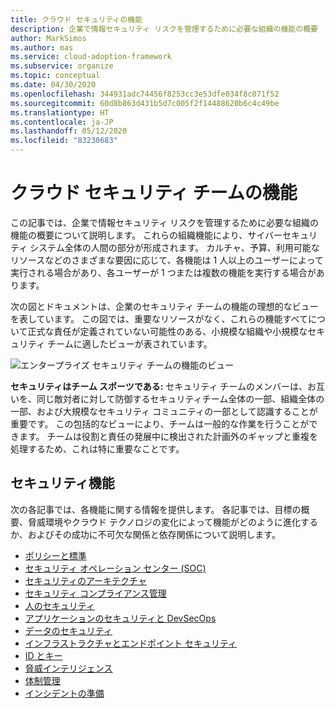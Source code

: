 ```yaml
---
title: クラウド セキュリティの機能
description: 企業で情報セキュリティ リスクを管理するために必要な組織の機能の概要
author: MarkSimos
ms.author: mas
ms.service: cloud-adoption-framework
ms.subservice: organize
ms.topic: conceptual
ms.date: 04/30/2020
ms.openlocfilehash: 344931adc74456f8253cc3e53dfe034f8c071f52
ms.sourcegitcommit: 60d8b863d431b5d7c005f2f14488620b6c4c49be
ms.translationtype: HT
ms.contentlocale: ja-JP
ms.lasthandoff: 05/12/2020
ms.locfileid: "83230683"
---
```

# <a name="functions-of-a-cloud-security-team"></a>クラウド セキュリティ チームの機能

この記事では、企業で情報セキュリティ リスクを管理するために必要な組織の機能の概要について説明します。 これらの組織機能により、サイバーセキュリティ システム全体の人間の部分が形成されます。 カルチャ、予算、利用可能なリソースなどのさまざまな要因に応じて、各機能は 1 人以上のユーザーによって実行される場合があり、各ユーザーが 1 つまたは複数の機能を実行する場合があります。

次の図とドキュメントは、企業のセキュリティ チームの機能の理想的なビューを表しています。 この図では、重要なリソースがなく、これらの機能すべてについて正式な責任が定義されていない可能性のある、小規模な組織や小規模なセキュリティ チームに適したビューが表されています。

![エンタープライズ セキュリティ チームの機能のビュー](../_images/security/enterprise-security-team.png)

**セキュリティはチーム スポーツである:** セキュリティ チームのメンバーは、お互いを、同じ敵対者に対して防御するセキュリティチーム全体の一部、組織全体の一部、および大規模なセキュリティ コミュニティの一部として認識することが重要です。 この包括的なビューにより、チームは一般的な作業を行うことができます。 チームは役割と責任の発展中に検出された計画外のギャップと重複を処理するため、これは特に重要なことです。

## <a name="security-functions"></a>セキュリティ機能

次の各記事では、各機能に関する情報を提供します。 各記事では、目標の概要、脅威環境やクラウド テクノロジの変化によって機能がどのように進化するか、およびその成功に不可欠な関係と依存関係について説明します。

- [ポリシーと標準](./cloud-security-policy-standards.md)
- [セキュリティ オペレーション センター (SOC)](./cloud-security-operations-center.md)
- [セキュリティのアーキテクチャ](./cloud-security-architecture.md)
- [セキュリティ コンプライアンス管理](./cloud-security-compliance-management.md)
- [人のセキュリティ](./cloud-security-people.md)
- [アプリケーションのセキュリティと DevSecOps](./cloud-security-apsec-devsecops.md)
- [データのセキュリティ](./cloud-security-data-security.md)
- [インフラストラクチャとエンドポイント セキュリティ](./cloud-security-infrastructure-endpoint.md)
- [ID とキー](./cloud-security-identity-keys.md)
- [脅威インテリジェンス](./cloud-security-threat-intelligence.md)
- [体制管理](./cloud-security-posture-management.md)
- [インシデントの準備](./cloud-security-incident-preparation.md)
